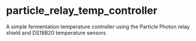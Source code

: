 # particle_relay_temp_controller
A simple fermentation temperature controller using the Particle Photon relay shield and DS18B20 temperature sensors
